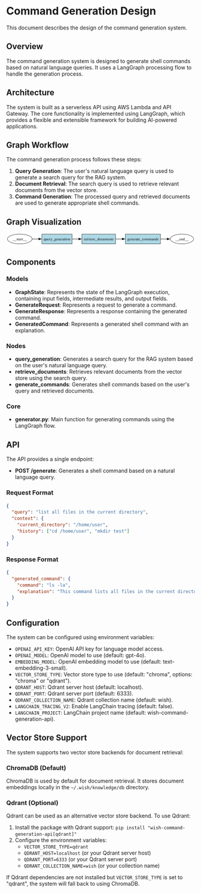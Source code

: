 # Command Generation Design

This document describes the design of the command generation system.

## Overview

The command generation system is designed to generate shell commands based on natural language queries. It uses a LangGraph processing flow to handle the generation process.

## Architecture

The system is built as a serverless API using AWS Lambda and API Gateway. The core functionality is implemented using LangGraph, which provides a flexible and extensible framework for building AI-powered applications.

## Graph Workflow

The command generation process follows these steps:

1. **Query Generation**: The user's natural language query is used to generate a search query for the RAG system.
2. **Document Retrieval**: The search query is used to retrieve relevant documents from the vector store.
3. **Command Generation**: The processed query and retrieved documents are used to generate appropriate shell commands.

## Graph Visualization

![Command Generation Graph](graph.svg)

## Components

### Models

- **GraphState**: Represents the state of the LangGraph execution, containing input fields, intermediate results, and output fields.
- **GenerateRequest**: Represents a request to generate a command.
- **GenerateResponse**: Represents a response containing the generated command.
- **GeneratedCommand**: Represents a generated shell command with an explanation.

### Nodes

- **query_generation**: Generates a search query for the RAG system based on the user's natural language query.
- **retrieve_documents**: Retrieves relevant documents from the vector store using the search query.
- **generate_commands**: Generates shell commands based on the user's query and retrieved documents.

### Core

- **generator.py**: Main function for generating commands using the LangGraph flow.

## API

The API provides a single endpoint:

- **POST /generate**: Generates a shell command based on a natural language query.

### Request Format

```json
{
  "query": "list all files in the current directory",
  "context": {
    "current_directory": "/home/user",
    "history": ["cd /home/user", "mkdir test"]
  }
}
```

### Response Format

```json
{
  "generated_command": {
    "command": "ls -la",
    "explanation": "This command lists all files in the current directory, including hidden files, with detailed information."
  }
}
```

## Configuration

The system can be configured using environment variables:

- `OPENAI_API_KEY`: OpenAI API key for language model access.
- `OPENAI_MODEL`: OpenAI model to use (default: gpt-4o).
- `EMBEDDING_MODEL`: OpenAI embedding model to use (default: text-embedding-3-small).
- `VECTOR_STORE_TYPE`: Vector store type to use (default: "chroma", options: "chroma" or "qdrant").
- `QDRANT_HOST`: Qdrant server host (default: localhost).
- `QDRANT_PORT`: Qdrant server port (default: 6333).
- `QDRANT_COLLECTION_NAME`: Qdrant collection name (default: wish).
- `LANGCHAIN_TRACING_V2`: Enable LangChain tracing (default: false).
- `LANGCHAIN_PROJECT`: LangChain project name (default: wish-command-generation-api).

## Vector Store Support

The system supports two vector store backends for document retrieval:

### ChromaDB (Default)

ChromaDB is used by default for document retrieval. It stores document embeddings locally in the `~/.wish/knowledge/db` directory.

### Qdrant (Optional)

Qdrant can be used as an alternative vector store backend. To use Qdrant:

1. Install the package with Qdrant support: `pip install "wish-command-generation-api[qdrant]"`
2. Configure the environment variables:
   - `VECTOR_STORE_TYPE=qdrant`
   - `QDRANT_HOST=localhost` (or your Qdrant server host)
   - `QDRANT_PORT=6333` (or your Qdrant server port)
   - `QDRANT_COLLECTION_NAME=wish` (or your collection name)

If Qdrant dependencies are not installed but `VECTOR_STORE_TYPE` is set to "qdrant", the system will fall back to using ChromaDB.
